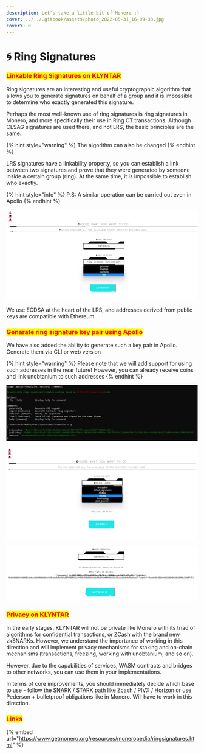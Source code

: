 ```yaml
---
description: Let's take a little bit of Monero :)
cover: ../../.gitbook/assets/photo_2022-05-31_16-09-33.jpg
coverY: 0
---
```


# 🌀 Ring Signatures

### <mark style="color:red;">Linkable Ring Signatures on KLYNTAR</mark>

Ring signatures are an interesting and useful cryptographic algorithm that allows you to generate signatures on behalf of a group and it is impossible to determine who exactly generated this signature.

Perhaps the most well-known use of ring signatures is ring signatures in Monero, and more specifically their use in Ring CT transactions. Although CLSAG signatures are used there, and not LRS, the basic principles are the same.

{% hint style="warning" %}
The algorithm can also be changed
{% endhint %}

LRS signatures have a linkability property, so you can establish a link between two signatures and prove that they were generated by someone inside a certain group (ring). At the same time, it is impossible to establish who exactly.

{% hint style="info" %}
P.S: A similar operation can be carried out even in Apollo
{% endhint %}

![](<../../.gitbook/assets/image (25) (1).png>)

We use ECDSA at the heart of the LRS, and addresses derived from public keys are compatible with Ethereum.

### <mark style="color:red;">Genarate ring signature key pair using Apollo</mark>

We have also added the ability to generate such a key pair in Apollo. Generate them via CLI or web version

{% hint style="warning" %}
Please note that we will add support for using such addresses in the near future! However, you can already receive coins and link unobtanium to such addresses
{% endhint %}

![](<../../.gitbook/assets/image (20).png>)

![](<../../.gitbook/assets/image (26) (1).png>)

![](<../../.gitbook/assets/image (2).png>)

### <mark style="color:red;">Privacy on KLYNTAR</mark>

In the early stages, KLYNTAR will not be private like Monero with its triad of algorithms for confidential transactions, or ZCash with the brand new zkSNARKs. However, we understand the importance of working in this direction and will implement privacy mechanisms for staking and on-chain mechanisms (transactions, freezing, working with unobtanium, and so on).

However, due to the capabilities of services, WASM contracts and bridges to other networks, you can use them in your implementations.

In terms of core improvements, you should immediately decide which base to use - follow the SNARK / STARK path like Zcash / PIVX / Horizon or use Pederson + bulletproof obligations like in Monero. Will have to work in this direction.

### <mark style="color:red;">Links</mark>

{% embed url="https://www.getmonero.org/resources/moneropedia/ringsignatures.html" %}
